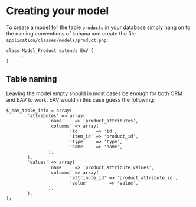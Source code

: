 # Creating your model

To create a model for the table `products` in your database simply hang on to the naming conventions of kohana and create the file `application/classes/models/product.php`:

	class Model_Product extends EAV {
		...
	}
	
## Table naming

Leaving the model empty should in most cases be enough for both ORM and EAV to work. EAV would in this case guess the following:

	$_eav_table_info = array(
			'attributes' => array(
					'name'    => 'product_attributes',
					'columns' => array(
							'id'      => 'id',
							'item_id' => 'product_id',
							'type'    => 'type',
							'name'    => 'name',
					),
			),
			'values' => array(
					'name'    => 'product_attribute_values',
					'columns' => array(
							'attribute_id' => 'product_attribute_id',
							'value'        => 'value',
					),
			),
	);